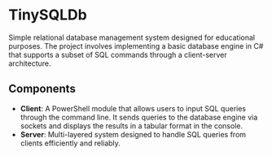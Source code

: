 # TinySQLDb
Simple relational database management system designed for educational purposes. The project involves implementing a basic database engine in C# that supports a subset of SQL commands through a client-server architecture.

## Components
- **Client**: A PowerShell module that allows users to input SQL queries through the command line. It sends queries to the database engine via sockets and displays the results in a tabular format in the console.
- **Server**: Multi-layered system designed to handle SQL queries from clients efficiently and reliably.
